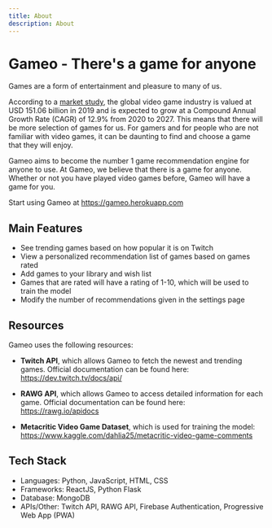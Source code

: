 ```yaml
---
title: About
description: About
---
```


# Gameo - There's a game for anyone

Games are a form of entertainment and pleasure to many of us.

According to a [market study](https://www.grandviewresearch.com/industry-analysis/video-game-market#:~:text=The%20global%20video%20game%20market,key%20factors%20driving%20the%20growth), the global video game industry is valued at USD 151.06 billion in 2019 and is expected to grow at a Compound Annual Growth Rate (CAGR) of 12.9% from 2020 to 2027. This means that there will be more selection of games for us. For gamers and for people who are not familiar with video games, it can be daunting to find and choose a game that they will enjoy.

Gameo aims to become the number 1 game recommendation engine for anyone to use. At Gameo, we believe that there is a game for anyone. Whether or not you have played video games before, Gameo will have a game for you.

Start using Gameo at https://gameo.herokuapp.com

## Main Features

- See trending games based on how popular it is on Twitch
- View a personalized recommendation list of games based on games rated
- Add games to your library and wish list
- Games that are rated will have a rating of 1-10, which will be used to train the model
- Modify the number of recommendations given in the settings page

## Resources

Gameo uses the following resources:

- **Twitch API**, which allows Gameo to fetch the newest and trending games. Official documentation can be found here: https://dev.twitch.tv/docs/api/

- **RAWG API**, which allows Gameo to access detailed information for each game. Official documentation can be found here: https://rawg.io/apidocs

- **Metacritic Video Game Dataset**, which is used for training the model: https://www.kaggle.com/dahlia25/metacritic-video-game-comments

## Tech Stack

- Languages: Python, JavaScript, HTML, CSS
- Frameworks: ReactJS, Python Flask
- Database: MongoDB
- APIs/Other: Twitch API, RAWG API, Firebase Authentication, Progressive Web App (PWA)
